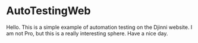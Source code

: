 # AutoTestingWeb
Hello.
This is a simple example of automation testing on the Djinni website.
I am not Pro, but this is a really interesting sphere.
Have a nice day.
